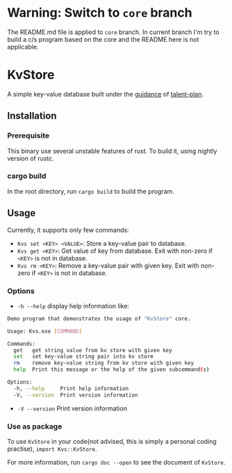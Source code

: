 # Warning: Switch to `core` branch
The README.md file is applied to `core` branch. In current branch I'm try to build a c/s program based on the core and the README here is not applicable.

# KvStore
A simple key-value database built under the [guidance](https://github.com/pingcap/talent-plan/tree/master/courses/rust/projects/project-2) of [talent-plan](https://github.com/pingcap/talent-plan).

## Installation

### Prerequisite
This binary use several unstable features of rust. To build it, using nightly version of rustc.

### cargo build
In the root directory, run `cargo build` to build the program.

## Usage
Currently, it supports only few commands:
* `Kvs set <KEY> <VALUE>`: Store a key-value pair to database.
* `Kvs get <KEY>`: Get value of key from database. Exit with non-zero if `<KEY>` is not in database.
* `Kvs rm <KEY>`: Remove a key-value pair with given key. Exit with non-zero if `<KEY>` is not in database.

### Options
* `-h --help` display help information like:
```bash
Demo program that demonstrates the usage of "KvStore" core.

Usage: Kvs.exe [COMMAND]

Commands:
  get   get string value from kv store with given key
  set   set key-value string pair into kv store
  rm    remove key-value string from kv store with given key
  help  Print this message or the help of the given subcommand(s)

Options:
  -h, --help     Print help information
  -V, --version  Print version information
```
* `-V --version` Print version information

### Use as package
To use `KvStore` in your code(not advised, this is simply a personal coding practise), `import Kvs::KvStore`.

For more information, run `cargo doc --open` to see the document of `KvStore`.
